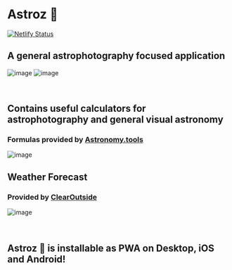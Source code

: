 # Astroz 🌌

[![Netlify Status](https://api.netlify.com/api/v1/badges/435d3bdc-d6e9-41c9-a502-64375992e6d5/deploy-status)](https://app.netlify.com/sites/astroz/deploys)

## A general astrophotography focused application

![image](https://user-images.githubusercontent.com/58784686/150679066-6a191b3d-26db-4ded-a42a-b80852099292.png)
![image](https://user-images.githubusercontent.com/58784686/150679060-df5067d7-73af-4e29-bb8d-ec3eb3ff8030.png)


<br />

## Contains useful calculators for astrophotography and general visual astronomy
### Formulas provided by [Astronomy.tools](https://astronomy.tools/)

![image](https://user-images.githubusercontent.com/58784686/150042877-9193ccb5-c9ac-4b37-957e-2e2746f68800.png)

## Weather Forecast
### Provided by [ClearOutside](https://clearoutside.com)
![image](https://user-images.githubusercontent.com/58784686/150043435-31e742eb-e2be-4758-9568-5c3043000e0e.png)

<br />

## Astroz 🌌 is installable as PWA on Desktop, iOS and Android!
